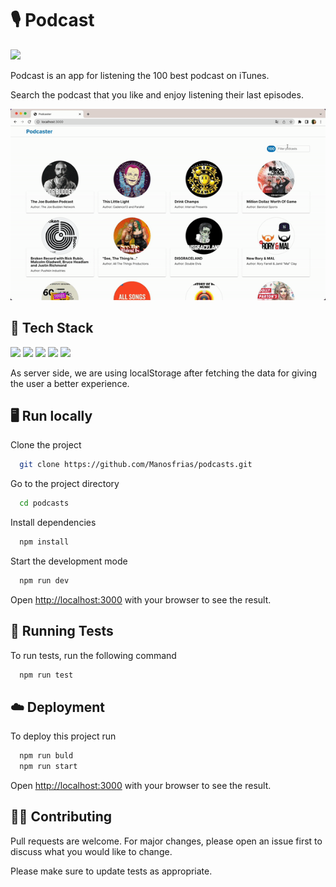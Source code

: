 # :studio_microphone: Podcast

<p>
  <img src="https://img.shields.io/github/v/tag/Manosfrias/podcasts" />
</p>

Podcast is an app for listening the 100 best podcast on iTunes.

Search the podcast that you like and enjoy listening their last episodes.

<img src="./__private/usage.gif"  />

## :floppy_disk: Tech Stack

<p>
<img src="https://img.shields.io/badge/React-20232A?style=for-the-badge&logo=react&logoColor=61DAFB" />
<img src="https://img.shields.io/badge/styled--components-DB7093?style=for-the-badge&logo=styled-components&logoColor=white">
<img src="https://img.shields.io/badge/Next-black?style=for-the-badge&logo=next.js&logoColor=white">
<img src="https://img.shields.io/badge/-jest-%23C21325?style=for-the-badge&logo=jest&logoColor=white">
<img src="https://img.shields.io/badge/-TestingLibrary-%23E33332?style=for-the-badge&logo=testing-library&logoColor=white">
</p>

As server side, we are using localStorage after fetching the data for giving the user a better experience.

## :desktop_computer: Run locally

Clone the project

```bash
  git clone https://github.com/Manosfrias/podcasts.git
```

Go to the project directory

```bash
  cd podcasts
```

Install dependencies

```bash
  npm install
```

Start the development mode

```bash
  npm run dev
```

Open [http://localhost:3000](http://localhost:3000) with your browser to see the result.

## :microscope: Running Tests

To run tests, run the following command

```bash
  npm run test
```

## :cloud: Deployment

To deploy this project run

```bash
  npm run buld
  npm run start
```

Open [http://localhost:3000](http://localhost:3000) with your browser to see the result.

## :woman_technologist: Contributing

Pull requests are welcome. For major changes, please open an issue first
to discuss what you would like to change.

Please make sure to update tests as appropriate.
